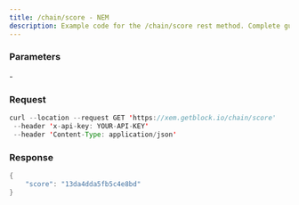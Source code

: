 ```yaml
---
title: /chain/score - NEM
description: Example code for the /chain/score rest method. Сomplete guide on how to use /chain/score rest in GetBlock.io Web3 documentation.
---
```


### Parameters


\-

### Request

``` java
curl --location --request GET 'https://xem.getblock.io/chain/score' 
 --header 'x-api-key: YOUR-API-KEY' 
 --header 'Content-Type: application/json'
```

###  Response

``` java
{
    "score": "13da4dda5fb5c4e8bd"
}
```

